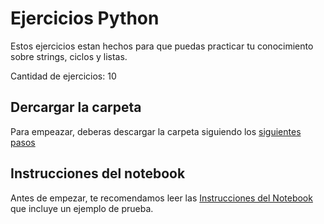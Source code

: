 # Ejercicios Python

Estos ejercicios estan hechos para que puedas practicar tu conocimiento sobre strings, ciclos y listas.

Cantidad de ejercicios: 10

## Dercargar la carpeta

Para empeazar, deberas descargar la carpeta siguiendo los <a href='download.md'>siguientes pasos</a>

## Instrucciones del notebook
Antes de empezar, te recomendamos leer las <a href='instructions.md'>Instrucciones del Notebook</a> que incluye un ejemplo de prueba. 

